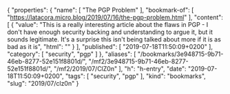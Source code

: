 {
  "properties": {
    "name": [
      "The PGP Problem"
    ],
    "bookmark-of": [
      "https://latacora.micro.blog/2019/07/16/the-pgp-problem.html"
    ],
    "content": [
      {
        "value": "This is a really interesting article about the flaws in PGP - I don't have enough security backing and understanding to argue it, but it sounds legitimate. It's a surprise this isn't being talked about more if it is as bad as it is",
        "html": ""
      }
    ],
    "published": [
      "2019-07-18T11:50:09+0200"
    ],
    "category": [
      "security",
      "pgp"
    ]
  },
  "aliases": [
    "/bookmarks/3e948715-9b71-46eb-8277-52e151f8801d/",
    "/mf2/3e948715-9b71-46eb-8277-52e151f8801d/",
    "/mf2/2019/07/ClZ0n"
  ],
  "h": "h-entry",
  "date": "2019-07-18T11:50:09+0200",
  "tags": [
    "security",
    "pgp"
  ],
  "kind": "bookmarks",
  "slug": "2019/07/clz0n"
}
